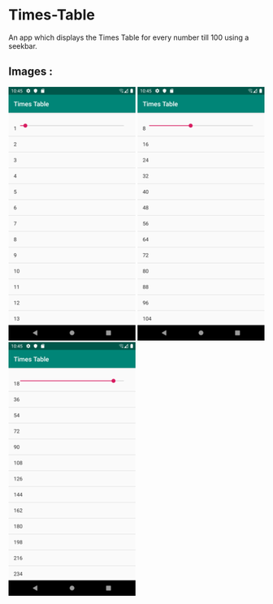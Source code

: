 # Times-Table
An app which displays the Times Table for every number till 100 using a seekbar.

## Images : 

<img src="/app/src/main/res/drawable/timesTable01.png" width = "250" >
<img src="/app/src/main/res/drawable/timesTable02.png" width = "250" >
<img src="/app/src/main/res/drawable/timesTable03.png" width = "250" >
